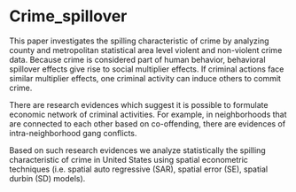# Crime_spillover

This paper investigates the spilling characteristic of crime by analyzing county and metropolitan statistical area
level
violent and non-violent crime data. Because crime is considered part of human behavior, behavioral spillover effects
give rise to social multiplier effects. If criminal actions face similar multiplier effects,
one criminal activity can induce others to commit crime. 

There are research evidences
which suggest it is possible to formulate economic network of criminal activities. For example, in neighborhoods that are connected to each other based on co-offending, there are evidences of intra-neighborhood gang 
conflicts.

Based on such research evidences we
analyze statistically the spilling characteristic of crime in United States using
spatial econometric techniques (i.e. spatial auto regressive (SAR), spatial error
(SE), spatial durbin (SD) models).